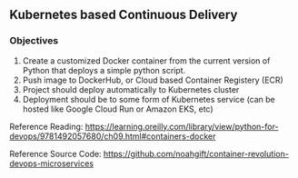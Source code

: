 ## Kubernetes based Continuous Delivery

### Objectives

1) Create a customized Docker container from the current version of Python that deploys a simple python script.
2) Push image to DockerHub, or Cloud based Container Registery (ECR)
3) Project should deploy automatically to Kubernetes cluster
4) Deployment should be to some form of Kubernetes service (can be hosted like Google Cloud Run or Amazon EKS, etc)

Reference Reading: https://learning.oreilly.com/library/view/python-for-devops/9781492057680/ch09.html#containers-docker

Reference Source Code: https://github.com/noahgift/container-revolution-devops-microservices
